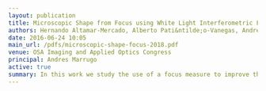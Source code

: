 ```yaml
---
layout: publication
title: Microscopic Shape from Focus using White Light Interferometric Fringes
authors: Hernando Altamar-Mercado, Alberto Pati&ntilde;o-Vanegas, Andrés G. Marrugo
date: 2016-06-24 10:05
main_url: /pdfs/microscopic-shape-focus-2018.pdf
venue: OSA Imaging and Applied Optics Congress
principal: Andres Marrugo
active: true
summary: In this work we study the use of a focus measure to improve the 3D reconstruction of low reflectivity microscopic samples using white light interference microscopy. Simulation and experimental results show the improved reconstruction.
---
```


